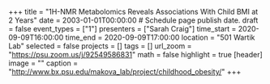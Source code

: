 +++
title = "1H-NMR Metabolomics Reveals Associations With Child BMI at 2 Years"
date = 2003-01-01T00:00:00  # Schedule page publish date.
draft = false
event_types = ["1"]
presenters = ["Sarah Craig"]
time_start = 2020-09-09T16:00:00
time_end = 2020-09-09T17:00:00
location = "501 Wartik Lab"
selected = false
projects = []
tags = []
url_zoom = "https://psu.zoom.us/j/92549586831"
math = false
highlight = true
[header]
image = ""
caption = "http://www.bx.psu.edu/makova_lab/project/childhood_obesity/"
+++
